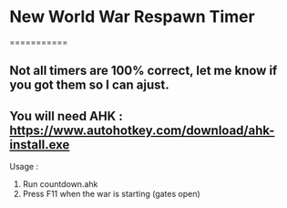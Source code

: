 # New World War Respawn Timer
===========

Not all timers are 100% correct, let me know if you got them so I can ajust.
----

You will need AHK : https://www.autohotkey.com/download/ahk-install.exe
----

Usage : 

1) Run countdown.ahk
2) Press F11 when the war is starting (gates open)
